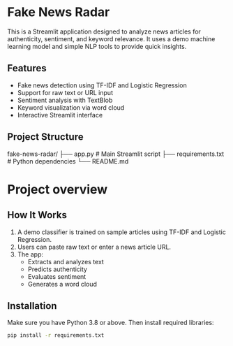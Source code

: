 # Fake News Radar

This is a Streamlit application designed to analyze news articles for authenticity, sentiment, and keyword relevance. It uses a demo machine learning model and simple NLP tools to provide quick insights.

## Features

- Fake news detection using TF-IDF and Logistic Regression
- Support for raw text or URL input
- Sentiment analysis with TextBlob
- Keyword visualization via word cloud
- Interactive Streamlit interface

## Project Structure

fake-news-radar/ ├── app.py # Main Streamlit script ├── requirements.txt # Python dependencies └── README.md 
# Project overview

## How It Works

1. A demo classifier is trained on sample articles using TF-IDF and Logistic Regression.
2. Users can paste raw text or enter a news article URL.
3. The app:
   - Extracts and analyzes text
   - Predicts authenticity
   - Evaluates sentiment
   - Generates a word cloud

## Installation

Make sure you have Python 3.8 or above. Then install required libraries:

```bash
pip install -r requirements.txt
